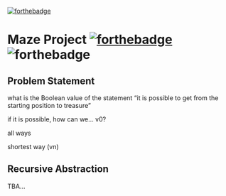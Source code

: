 [![forthebadge](https://forthebadge.com/images/badges/check-it-out.svg)](https://forthebadge.com)
# Maze Project [![forthebadge](https://forthebadge.com/images/badges/made-with-java.svg)](https://forthebadge.com) ![forthebadge](https://forthebadge.com/images/badges/contains-cat-gifs.svg)

## Problem Statement

what is the Boolean value of the statement “it is possible to get from the starting position to treasure”

if it is possible, how can we… v0?

all ways

shortest way (vn)

## Recursive Abstraction 

TBA...
